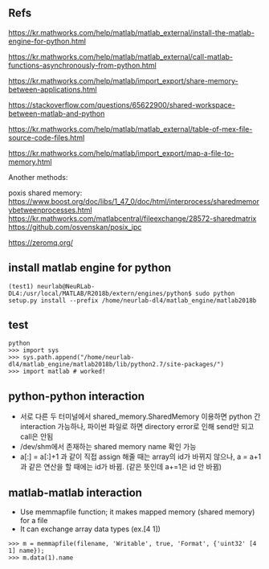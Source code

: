 ## Refs
https://kr.mathworks.com/help/matlab/matlab_external/install-the-matlab-engine-for-python.html

https://kr.mathworks.com/help/matlab/matlab_external/call-matlab-functions-asynchronously-from-python.html

https://kr.mathworks.com/help/matlab/import_export/share-memory-between-applications.html

https://stackoverflow.com/questions/65622900/shared-workspace-between-matlab-and-python

https://kr.mathworks.com/help/matlab/matlab_external/table-of-mex-file-source-code-files.html

https://kr.mathworks.com/help/matlab/import_export/map-a-file-to-memory.html

Another methods:

poxis shared memory:
https://www.boost.org/doc/libs/1_47_0/doc/html/interprocess/sharedmemorybetweenprocesses.html
https://kr.mathworks.com/matlabcentral/fileexchange/28572-sharedmatrix
https://github.com/osvenskan/posix_ipc

https://zeromq.org/

## install matlab engine for python
```
(test1) neurlab@NeuRLab-DL4:/usr/local/MATLAB/R2018b/extern/engines/python$ sudo python setup.py install --prefix /home/neurlab-dl4/matlab_engine/matlab2018b
```
## test

```
python
>>> import sys
>>> sys.path.append("/home/neurlab-dl4/matlab_engine/matlab2018b/lib/python2.7/site-packages/")
>>> import matlab # worked!
```
## python-python interaction

- 서로 다른 두 터미널에서 shared_memory.SharedMemory 이용하면 python 간 interaction 가능하나, 파이썬 파일로 하면 directory error로 인해 send만 되고 call은 안됨
- /dev/shm에서 존재하는 shared memory name 확인 가능
- a[:] = a[:]+1 과 같이 직접 assign 해줄 때는 array의 id가 바뀌지 않으나, a = a+1과 같은 연산을 할 때에는 id가 바뀜. (같은 뜻인데 a+=1은 id 안 바뀜)

## matlab-matlab interaction

- Use memmapfile function; it makes mapped memory (shared memory) for a file
- It can exchange array data types (ex.[4 1])
```
>>> m = memmapfile(filename, 'Writable', true, 'Format', {'uint32' [4 1] name});
>>> m.data(1).name
```
